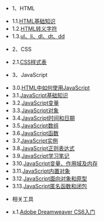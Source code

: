 * 1、HTML
 - 1.1.[HTML基础知识](1.1.md)
 - 1.2.[HTML转义字符](1.2.md)
 - 1.3.[ul、li、dl、dt、dd](1.3.md)
* 2、CSS
 - 2.1.[CSS样式表](2.1.md)
* 3、JavaScript
 - 3.0.[HTML中如何使用JavaScript](3.0.md)
 - 3.1.[JavaScript基础知识](3.1.md)
 - 3.2.[JavaScript变量](3.2.md)
 - 3.3.[JavaScript对象](3.3.md)
 - 3.4.[JavaScript时间和日期](3.4.md)
 - 3.5.[JavaScript数组](3.5.md)
 - 3.6.[JavaScript函数](3.6.md)
 - 3.7.[JavaScript实例](3.7.md)
 - 3.8.[JavaScript正则表达式](3.8.md)
 - 3.9.[JavaScript学习笔记](3.9.md)
 - 3.10.[JavaScript变量、作用域及内存](3.10.md)
 - 3.11.[JavaScript内置对象](3.11.md)
 - 3.12.[JavaScript面向对象和原型](3.12.md)
 - 3.13.[JavaScript匿名函数和闭包](3.13.md)
* 相关工具
 - x.1.[Adobe Dreamweaver CS6入门](x.1.md)
